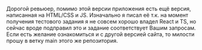 Дорогой ревьюер, помимо этой версии приложения есть ещё версия, написанная на HTML/CSS и JS. Изначально я писал её т.к. на момент получения тестового задания я не совсем хорошо владел React и TS, но сейчас вроде подправил это и задание соответствует Вашим запросам. Если есть желание ознакомиться и с другой версией сайта, то милости прошу в ветку main этого же репозитория.
